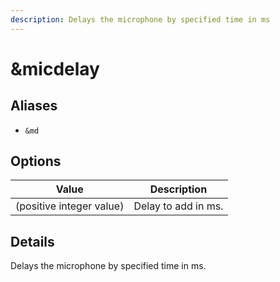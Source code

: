 ```yaml
---
description: Delays the microphone by specified time in ms
---
```


# \&micdelay

## Aliases

* `&md`

## Options

| Value                    | Description         |
| ------------------------ | ------------------- |
| (positive integer value) | Delay to add in ms. |

## Details

Delays the microphone by specified time in ms.
